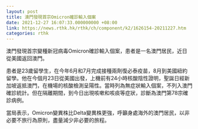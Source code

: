```yaml
---
layout: post
title: 澳門發現首宗Omicron確診輸入個案
date: 2021-12-27 16:07:33.000000000 +08:00
link: https://news.rthk.hk/rthk/ch/component/k2/1626154-20211227.htm
categories: rthk
---
```


澳門發現首宗變種新冠病毒Omicron確診輸入個案，患者是一名澳門居民，近日從美國返回澳門。

患者是23歲留學生，在今年6月和7月完成接種兩劑復必泰疫苗，8月到美國紐約留學。他在今個月23日從美國出發，上機前有24小時核酸陰性證明，聖誕日經新加坡返抵澳門，在機場的核酸檢測呈陽性。當時列為無症狀輸入個案，不列入澳門確診統計。但在隔離期間，到今日出現咳嗽和咳痰等症狀，診斷為澳門第78宗確診病例。

當局表示，Omicron變異株比Delta變異株更強，呼籲身處海外的澳門居民，以非必要不旅行為原則，盡量減少非必要的旅程。
